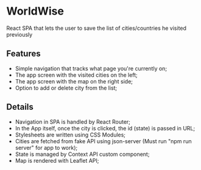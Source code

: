 # WorldWise

React SPA that lets the user to save the list of cities/countries he visited previously

## Features

- Simple navigation that tracks what page you're currently on;
- The app screen with the visited cities on the left;
- The app screen with the map on the right side;
- Option to add or delete city from the list;

## Details

- Navigation in SPA is handled by React Router;
- In the App itself, once the city is clicked, the id (state) is passed in URL;
- Stylesheets are written using CSS Modules;
- Cities are fetched from fake API using json-server (Must run "npm run server" for app to work);
- State is managed by Context API custom component;
- Map is rendered with Leaflet API;

